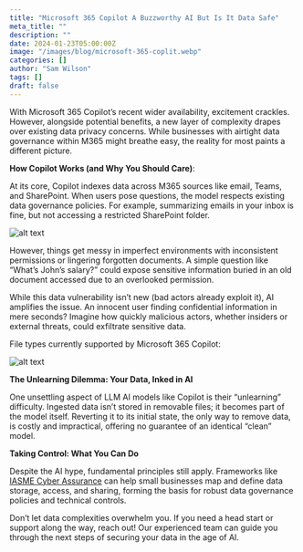 ```yaml
---
title: "Microsoft 365 Copilot A Buzzworthy AI But Is It Data Safe"
meta_title: ""
description: ""
date: 2024-01-23T05:00:00Z
image: "/images/blog/microsoft-365-coplit.webp"
categories: []
author: "Sam Wilson"
tags: []
draft: false
---
```


With Microsoft 365 Copilot’s recent wider availability, excitement crackles. However, alongside potential benefits, a new layer of complexity drapes over existing data privacy concerns. While businesses with airtight data governance within M365 might breathe easy, the reality for most paints a different picture.

**How Copilot Works (and Why You Should Care)**:

At its core, Copilot indexes data across M365 sources like email, Teams, and SharePoint. When users pose questions, the model respects existing data governance policies. For example, summarizing emails in your inbox is fine, but not accessing a restricted SharePoint folder.

![alt text](/images/blog/microsoft-coplit-image.webp)

However, things get messy in imperfect environments with inconsistent permissions or lingering forgotten documents. A simple question like “What’s John’s salary?” could expose sensitive information buried in an old document accessed due to an overlooked permission.

While this data vulnerability isn’t new (bad actors already exploit it), AI amplifies the issue. An innocent user finding confidential information in mere seconds? Imagine how quickly malicious actors, whether insiders or external threats, could exfiltrate sensitive data.

File types currently supported by Microsoft 365 Copilot:

![alt text](/images/blog/microsoft-coplit-image-2.webp)

**The Unlearning Dilemma: Your Data, Inked in AI**

One unsettling aspect of LLM AI models like Copilot is their “unlearning” difficulty. Ingested data isn’t stored in removable files; it becomes part of the model itself. Reverting it to its initial state, the only way to remove data, is costly and impractical, offering no guarantee of an identical “clean” model.

**Taking Control: What You Can Do**

Despite the AI hype, fundamental principles still apply. Frameworks like [IASME Cyber Assurance](/cyber-assurance/) can help small businesses map and define data storage, access, and sharing, forming the basis for robust data governance policies and technical controls.

Don’t let data complexities overwhelm you. If you need a head start or support along the way, reach out! Our experienced team can guide you through the next steps of securing your data in the age of AI.